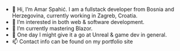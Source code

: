 - 👋 Hi, I’m Amar Spahić. I am a fullstack developer from Bosnia and Herzegovina, currently working in Zagreb, Croatia.
- 👀 I’m interested in both web & software development.
- 🌱 I’m currently mastering Blazor.
- 💞️ One day I might give it a go at Unreal & game dev in general.
- 📫 Contact info can be found on my portfolio site

<!---
PatrickBateman91/PatrickBateman91 is a ✨ special ✨ repository because its `README.md` (this file) appears on your GitHub profile.
You can click the Preview link to take a look at your changes.
--->
